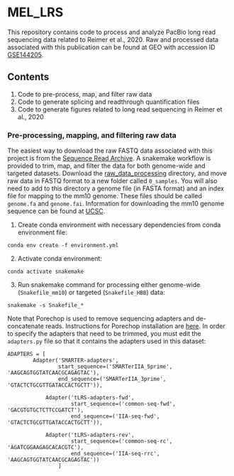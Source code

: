 # MEL_LRS
This repository contains code to process and analyze PacBio long read sequencing data related to Reimer et al., 2020. Raw and processed data associated with this publication can be found at GEO with accession ID [GSE144205](https://www.ncbi.nlm.nih.gov/geo/query/acc.cgi?acc=GSE144205).

## Contents
1) Code to pre-process, map, and filter raw data
2) Code to generate splicing and readthrough quantification files
3) Code to generate figures related to long read sequencing in Reimer et al., 2020


### Pre-processing, mapping, and filtering raw data
The easiest way to download the raw FASTQ data associated with this project is from the [Sequence Read Archive](https://www.ncbi.nlm.nih.gov/sra). A snakemake workflow is provided to trim, map, and filter the data for both genome-wide and targeted datasets. Download the [raw_data_processing](/raw_data_processing) directory, and move raw data in FASTQ format to a new folder called ```0_samples```. You will also need to add to this directory a genome file (in FASTA format) and an index file for mapping to the mm10 genome. These files should be called ```genome.fa``` and ```genome.fai```. Information for downloading the mm10 genome sequence can be found at [UCSC](https://hgdownload.soe.ucsc.edu/downloads.html). 

1. Create conda environment with necessary dependencies from conda environment file:
```
conda env create -f environment.yml
```
2. Activate conda environment:
```
conda activate snakemake
```
3. Run snakemake command for processing either genome-wide (```Snakefile_mm10```) or targeted (```Snakefile_HBB```) data:
```
snakemake -s Snakefile_*
```

Note that Porechop is used to remove sequencing adapters and de-concatenate reads. Instructions for Porechop installation are [here](https://github.com/rrwick/Porechop). In order to specify the adapters that need to be trimmed, you must edit the ```adapters.py``` file so that it contains the adapters used in this dataset:
```
ADAPTERS = [
        Adapter('SMARTER-adapters',
                start_sequence=('SMARTerIIA_5prime', 'AAGCAGTGGTATCAACGCAGAGTAC'),
                end_sequence=('SMARTerIIA_3prime', 'GTACTCTGCGTTGATACCACTGCTT')),
					
		    Adapter('tLRS-adapters-fwd',
		            start_sequence=('common-seq-fwd', 'GACGTGTGCTCTTCCGATCT'),
		            end_sequence=('IIA-seq-fwd', 'GTACTCTGCGTTGATACCACTGCTT')),
					
		    Adapter('tLRS-adapters-rev',
		            start_sequence=('common-seq-rc', 'AGATCGGAAGAGCACACGTC'),
		            end_sequence=('IIA-seq-rrc', 'AAGCAGTGGTATCAACGCAGAGTAC'))
                ]
```
